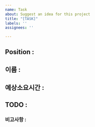 ```yaml
---
name: Task
about: Suggest an idea for this project
title: "[TASK]"
labels: ''
assignees: ''

---
```


## Position : 

## 이름 : 

## 예상소요시간 : 

## TODO : 

### 비고사항 :
